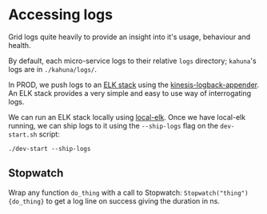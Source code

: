 # Accessing logs

Grid logs quite heavily to provide an insight into it's usage, behaviour and health.

By default, each micro-service logs to their relative `logs` directory; `kahuna`'s logs are in `./kahuna/logs/`.

In PROD, we push logs to an [ELK stack](https://www.elastic.co/what-is/elk-stack) using the [kinesis-logback-appender](https://github.com/guardian/kinesis-logback-appender).
An ELK stack provides a very simple and easy to use way of interrogating logs.

We can run an ELK stack locally using [local-elk](https://github.com/guardian/local-elk).
Once we have local-elk running, we can ship logs to it using the `--ship-logs` flag on the `dev-start.sh` script:

```shell script
./dev-start --ship-logs
```

## Stopwatch
Wrap any function `do_thing` with a call to Stopwatch: `Stopwatch("thing") {do_thing}` to get
a log line on success giving the duration in ns.
